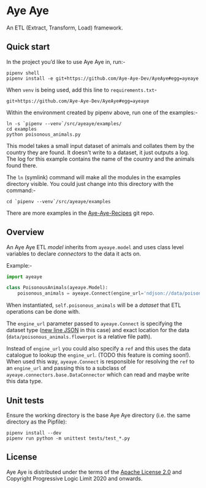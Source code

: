 # Aye Aye

An ETL (Extract, Transform, Load) framework.

## Quick start

In the project you’d like to use Aye Aye in, run:-

```shell
pipenv shell
pipenv install -e git+https://github.com/Aye-Aye-Dev/AyeAye#egg=ayeaye
```

When `venv` is being used, add this line to `requirements.txt`-

```
git+https://github.com/Aye-Aye-Dev/AyeAye#egg=ayeaye
```


Within the environment created by pipenv above, run one of the examples:-

```shell
ln -s `pipenv --venv`/src/ayeaye/examples/
cd examples
python poisonous_animals.py 
```

This model takes a small input dataset of animals and collates them by the country they are found. It doesn't write to a dataset, it just outputs a log. The log for this example contains the name of the country and the animals found there.

The `ln` (symlink) command will make all the modules in the examples directory visible. You could just change into this directory with the command:-

```shell
cd `pipenv --venv`/src/ayeaye/examples
```

There are more examples in the [Aye-Aye-Recipes](https://github.com/Aye-Aye-Dev/Aye-Aye-Recipes) git repo.


## Overview

An Aye Aye ETL *model* inherits from `ayeaye.model` and uses class level variables to declare *connectors* to the data it acts on.

Example:-

```python
import ayeaye

class PoisonousAnimals(ayeaye.Model):
    poisonous_animals = ayeaye.Connect(engine_url='ndjson://data/poisonous_animals.ndjson')
```

When instantiated, `self.poisonous_animals` will be a *dataset* that ETL operations can be done with.

The `engine_url` parameter passed to `ayeaye.Connect` is specifying the dataset type ([new line JSON](http://ndjson.org/) in this case) and exact location for the data (`data/poisonous_animals.flowerpot` is a relative file path).

Instead of `engine_url` you could also specify a `ref` and this uses the data catalogue to lookup the `engine_url`. (TODO this feature is coming soon!). When used this way, `ayeaye.Connect` is responsible for resolving the `ref` to an `engine_url` and passing this to a subclass of `ayeaye.connectors.base.DataConnector` which can read and maybe write this data type.


## Unit tests

Ensure the working directory is the base Aye Aye directory (i.e. the same directory as the Pipfile):
```shell
pipenv install --dev
pipenv run python -m unittest tests/test_*.py
```


## License

Aye Aye is distributed under the terms of the [Apache License 2.0](https://www.apache.org/licenses/LICENSE-2.0.html) and Copyright Progressive Logic Limit 2020 and onwards.
